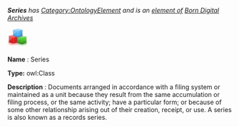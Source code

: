 ___Series__ 
 has
 [Category:OntologyElement](../../Category/OntologyElement "Category:OntologyElement") 
 and is an
 [element of](../../Property/ElementOf "Property:ElementOf") 
[Born Digital Archives](../../Submissions/Born_Digital_Archives "Submissions:Born Digital Archives")_




  





[![Class](../public/images/thumb/2/27/Class.gif/45px-Class.gif)](../../Image/Class.gif "Class")


__Name__ 
 : Series
 



__Type:__ 
 owl:Class
 



__Description__ 
 : Documents arranged in accordance with a filing system or maintained as a unit because they result from the same accumulation or filing process, or the same activity; have a particular form; or because of some other relationship arising out of their creation, receipt, or use. A series is also known as a records series.